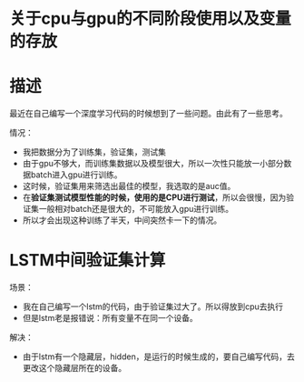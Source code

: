 # 关于cpu与gpu的不同阶段使用以及变量的存放




# 描述

最近在自己编写一个深度学习代码的时候想到了一些问题。由此有了一些思考。

情况：

- 我把数据分为了训练集，验证集，测试集
- 由于gpu不够大，而训练集数据以及模型很大，所以一次性只能放一小部分数据batch进入gpu进行训练。
- 这时候，验证集用来筛选出最佳的模型，我选取的是auc值。
- 在**验证集测试模型性能的时候，使用的是CPU进行测试**，所以会很慢，因为验证集一般相对batch还是很大的，不可能放入gpu进行训练。
- 所以才会出现这种训练了半天，中间突然卡一下的情况。





# LSTM中间验证集计算



场景：

- 我在自己编写一个lstm的代码，由于验证集过大了。所以得放到cpu去执行
- 但是lstm老是报错说：所有变量不在同一个设备。



解决：

- 由于lstm有一个隐藏层，hidden，是运行的时候生成的，要自己编写代码，去更改这个隐藏层所在的设备。
